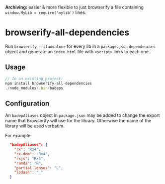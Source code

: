 **Archiving:** easier & more flexible to just browserify a file containing `window.MyLib = require('mylib')` lines.

# browserify-all-dependencies

Run `browserify --standalone` for every lib in a `package.json` `dependencies`
object and generate an `index.html` file with `<script>` links to each one.

## Usage

```js
// In an existing project:
npm install browserify-all-dependencies
./node_modules/.bin/badeps
```

## Configuration

An `badepAliases` object in `package.json` may be added to change the export
name that Browserify will use for the library. Otherwise the name of the
library will be used verbatim.

For example:

```json
  "badepAliases": {
    "rx": "Rx4",
    "rx-dom": "Rx4",
    "rxjs": "Rx5",
    "ramda": "R",
    "partial.lenses": "L",
    "lodash": "_"
  }
```
